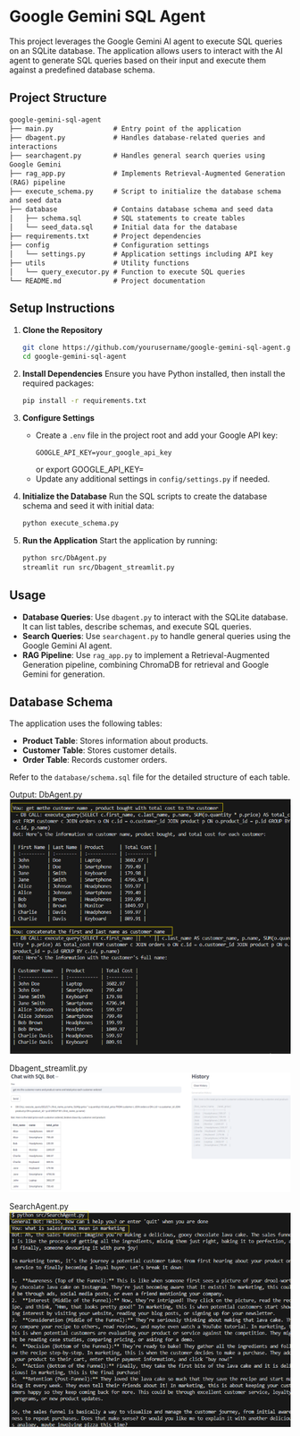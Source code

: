 # Google Gemini SQL Agent

This project leverages the Google Gemini AI agent to execute SQL queries on an SQLite database. The application allows users to interact with the AI agent to generate SQL queries based on their input and execute them against a predefined database schema.

## Project Structure

```
google-gemini-sql-agent
├── main.py               # Entry point of the application
├── dbagent.py            # Handles database-related queries and interactions
├── searchagent.py        # Handles general search queries using Google Gemini
├── rag_app.py            # Implements Retrieval-Augmented Generation (RAG) pipeline
├── execute_schema.py     # Script to initialize the database schema and seed data
├── database              # Contains database schema and seed data
│   ├── schema.sql        # SQL statements to create tables
│   └── seed_data.sql     # Initial data for the database
├── requirements.txt      # Project dependencies
├── config                # Configuration settings
│   └── settings.py       # Application settings including API key
├── utils                 # Utility functions
│   └── query_executor.py # Function to execute SQL queries
└── README.md             # Project documentation
```

## Setup Instructions

1. **Clone the Repository**
   ```bash
   git clone https://github.com/yourusername/google-gemini-sql-agent.git
   cd google-gemini-sql-agent
   ```

2. **Install Dependencies**
   Ensure you have Python installed, then install the required packages:
   ```bash
   pip install -r requirements.txt
   ```

3. **Configure Settings**
   - Create a `.env` file in the project root and add your Google API key:
     ```
     GOOGLE_API_KEY=your_google_api_key
     ```
     or export GOOGLE_API_KEY=
   - Update any additional settings in `config/settings.py` if needed.

4. **Initialize the Database**
   Run the SQL scripts to create the database schema and seed it with initial data:
   ```bash
   python execute_schema.py
   ```

5. **Run the Application**
   Start the application by running:
   ```bash
   python src/DbAgent.py
   streamlit run src/Dbagent_streamlit.py
   ```

## Usage

- **Database Queries**: Use `dbagent.py` to interact with the SQLite database. It can list tables, describe schemas, and execute SQL queries.
- **Search Queries**: Use `searchagent.py` to handle general queries using the Google Gemini AI agent.
- **RAG Pipeline**: Use `rag_app.py` to implement a Retrieval-Augmented Generation pipeline, combining ChromaDB for retrieval and Google Gemini for generation.

## Database Schema

The application uses the following tables:

- **Product Table**: Stores information about products.
- **Customer Table**: Stores customer details.
- **Order Table**: Records customer orders.

Refer to the `database/schema.sql` file for the detailed structure of each table.

Output:
DbAgent.py
![alt text](image.png)

Dbagent_streamlit.py
![alt text](image-2.png)

SearchAgent.py
![alt text](image-1.png)




